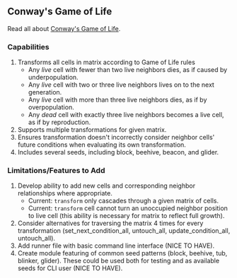 ## Conway's Game of Life

Read all about [Conway's Game of Life](https://en.wikipedia.org/wiki/Conway's_Game_of_Life).

### Capabilities

1.  Transforms all cells in matrix according to Game of Life rules
    *   Any _live_ cell with fewer than two live neighbors dies, as if caused by underpopulation.
    *   Any _live_ cell with two or three live neighbors lives on to the next generation.
    *   Any _live_ cell with more than three live neighbors dies, as if by overpopulation.
    *   Any _dead_ cell with exactly three live neighbors becomes a live cell, as if by reproduction.
2.  Supports multiple transformations for given matrix.
3.  Ensures transformation doesn't incorrectly consider neighbor cells' future conditions when evaluating its own transformation.
4.  Includes several seeds, including block, beehive, beacon, and glider.

### Limitations/Features to Add

1.  Develop ability to add new cells and corresponding neighbor relationships where appropriate.
    *   Current: `transform` only cascades through a given matrix of cells.
    *   Current: `transform` cell cannot turn an unoccupied neighbor position to live cell (this ability is necessary for matrix to reflect full growth).
2.  Consider alternatives for traversing the matrix 4 times for every transformation (set_next_condition_all, untouch_all, update_condition_all, untouch_all).
3.  Add runner file with basic command line interface (NICE TO HAVE).
4.  Create module featuring of common seed patterns (block, beehive, tub, blinker, glider). These could be used both for testing and as available seeds for CLI user (NICE TO HAVE).
